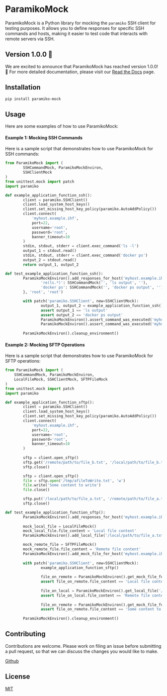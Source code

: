 # ParamikoMock

ParamikoMock is a Python library for mocking the `paramiko` SSH client for testing purposes. It allows you to define responses for specific SSH commands and hosts, making it easier to test code that interacts with remote servers via SSH.

## Version 1.0.0 🚀

We are excited to announce that ParamikoMock has reached version 1.0.0! 🎉
For more detailed documentation, please visit our [Read the Docs](https://paramiko-ssh-mock.readthedocs.io/en/latest/) page.

## Installation

```bash
pip install paramiko-mock
```

## Usage

Here are some examples of how to use ParamikoMock:

#### Example 1: Mocking SSH Commands

Here is a sample script that demonstrates how to use ParamikoMock for SSH commands:

```python
from ParamikoMock import (
        SSHCommandMock, ParamikoMockEnviron,
        SSHClientMock
)
from unittest.mock import patch
import paramiko

def example_application_function_ssh():
        client = paramiko.SSHClient()
        client.load_system_host_keys()
        client.set_missing_host_key_policy(paramiko.AutoAddPolicy())
        client.connect(
            'myhost.example.ihf', 
            port=22, 
            username='root', 
            password='root', 
            banner_timeout=10
        )
        stdin, stdout, stderr = client.exec_command('ls -l')
        output_1 = stdout.read()
        stdin, stdout, stderr = client.exec_command('docker ps')
        output_2 = stdout.read()
        return output_1, output_2

def test_example_application_function_ssh():
        ParamikoMockEnviron().add_responses_for_host('myhost.example.ihf', 22, {
                're(ls.*)': SSHCommandMock('', 'ls output', ''),
                'docker ps': SSHCommandMock('', 'docker ps output', ''),
        }, 'root', 'root')

        with patch('paramiko.SSHClient', new=SSHClientMock):
                output_1, output_2 = example_application_function_ssh()
                assert output_1 == 'ls output'
                assert output_2 == 'docker ps output'
                ParamikoMockEnviron().assert_command_was_executed('myhost.example.ihf', 22, 'ls -l')
                ParamikoMockEnviron().assert_command_was_executed('myhost.example.ihf', 22, 'docker ps')
        
        ParamikoMockEnviron().cleanup_environment()
```

#### Example 2: Mocking SFTP Operations

Here is a sample script that demonstrates how to use ParamikoMock for SFTP operations:

```python
from ParamikoMock import (
    SSHCommandMock, ParamikoMockEnviron,
    LocalFileMock, SSHClientMock, SFTPFileMock
)
from unittest.mock import patch
import paramiko

def example_application_function_sftp():
        client = paramiko.SSHClient()
        client.load_system_host_keys()
        client.set_missing_host_key_policy(paramiko.AutoAddPolicy())
        client.connect(
            'myhost.example.ihf', 
            port=22, 
            username='root', 
            password='root', 
            banner_timeout=10
        )
        
        sftp = client.open_sftp()
        sftp.get('/remote/path/to/file_b.txt', '/local/path/to/file_b.txt')
        sftp.close()

        sftp = client.open_sftp()
        file = sftp.open('/tmp/afileToWrite.txt', 'w')
        file.write('Some content to write')
        file.close()

        sftp.put('/local/path/to/file_a.txt', '/remote/path/to/file_a.txt')
        sftp.close()

def test_example_application_function_sftp():
        ParamikoMockEnviron().add_responses_for_host('myhost.example.ihf', 22, {}, 'root', 'root')
        
        mock_local_file = LocalFileMock()
        mock_local_file.file_content = 'Local file content'
        ParamikoMockEnviron().add_local_file('/local/path/to/file_a.txt', mock_local_file)

        mock_remote_file = SFTPFileMock()
        mock_remote_file.file_content = 'Remote file content'
        ParamikoMockEnviron().add_mock_file_for_host('myhost.example.ihf', 22, '/remote/path/to/file_b.txt', mock_remote_file)
        
        with patch('paramiko.SSHClient', new=SSHClientMock):
                example_application_function_sftp()
                
                file_on_remote = ParamikoMockEnviron().get_mock_file_for_host('myhost.example.ihf', 22, '/remote/path/to/file_a.txt')
                assert file_on_remote.file_content == 'Local file content'
                
                file_on_local = ParamikoMockEnviron().get_local_file('/local/path/to/file_b.txt')
                assert file_on_local.file_content == 'Remote file content'
                
                file_on_remote = ParamikoMockEnviron().get_mock_file_for_host('myhost.example.ihf', 22, '/tmp/afileToWrite.txt')
                assert file_on_remote.file_content == 'Some content to write'
        
        ParamikoMockEnviron().cleanup_environment()
```

## Contributing

Contributions are welcome. 
Please work on filing an issue before submitting a pull request, so that we can discuss the changes you would like to make.

[Github](https://github.com/ghhwer/paramiko-ssh-mock)

## License

[MIT](https://choosealicense.com/licenses/mit/)